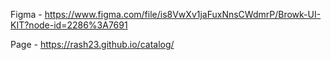 Figma - https://www.figma.com/file/is8VwXv1jaFuxNnsCWdmrP/Browk-UI-KIT?node-id=2286%3A7691

Page - https://rash23.github.io/catalog/

